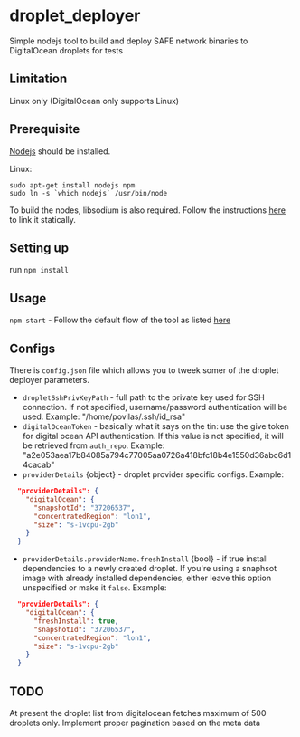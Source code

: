 # droplet_deployer

Simple nodejs tool to build and deploy SAFE network binaries to DigitalOcean droplets for tests

## Limitation

Linux only (DigitalOcean only supports Linux)

## Prerequisite

[Nodejs](https://nodejs.org/en/download/) should be installed.

Linux:

```
sudo apt-get install nodejs npm
sudo ln -s `which nodejs` /usr/bin/node
```

To build the nodes, libsodium is also required. Follow the instructions
[here](../Documentation/Install%20libsodium%20for%20OS%20X%20or%20Linux.md) to
link it statically.

## Setting up

run `npm install`

## Usage

`npm start` - Follow the default flow of the tool as listed [here](script_flow.md)

## Configs

There is `config.json` file which allows you to tweek somer of the droplet
deployer parameters.

* `dropletSshPrivKeyPath` - full path to the private key used for SSH
  connection. If not specified, username/password authentication will be used.
  Example: "/home/povilas/.ssh/id_rsa"
* `digitalOceanToken` - basically what it says on the tin: use the give token
  for digital ocean API authentication. If this value is not specified, it will
  be retrieved from `auth_repo`.
  Example: "a2e053aea17b84085a794c77005aa0726a418bfc18b4e1550d36abc6d14cacab"
* `providerDetails` {object} - droplet provider specific configs.
  Example:

```json
  "providerDetails": {
    "digitalOcean": {
      "snapshotId": "37206537",
      "concentratedRegion": "lon1",
      "size": "s-1vcpu-2gb"
    }
  }
```
* `providerDetails.providerName.freshInstall` {bool} - if true install
  dependencies to a newly created droplet. If you're using a snaphsot image
  with already installed dependencies, either leave this option unspecified
  or make it `false`.
  Example:

```json
  "providerDetails": {
    "digitalOcean": {
      "freshInstall": true,
      "snapshotId": "37206537",
      "concentratedRegion": "lon1",
      "size": "s-1vcpu-2gb"
    }
  }
```

## TODO
  At present the droplet list from digitalocean fetches maximum of 500 droplets only.
  Implement proper pagination based on the meta data
